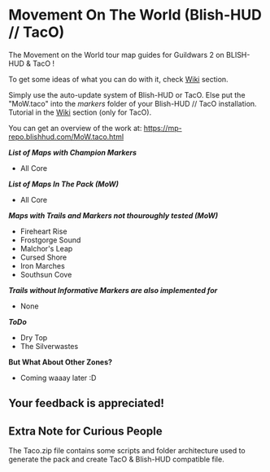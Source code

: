 # Movement On The World (Blish-HUD // TacO)
The Movement on the World tour map guides for Guildwars 2 on BLISH-HUD & TacO ! 

To get some ideas of what you can do with it, check [Wiki](https://github.com/Sutcenes/MovementOnTheWorld_TacoSupport/wiki) section.

Simply use the auto-update system of Blish-HUD or TacO. Else put the "MoW.taco" into the *markers* folder of your Blish-HUD // TacO installation. Tutorial in the [Wiki](https://github.com/Sutcenes/MovementOnTheWorld_TacoSupport/wiki) section (only for TacO).

You can get an overview of the work at: https://mp-repo.blishhud.com/MoW.taco.html

___List of Maps with Champion Markers___
- All Core

___List of Maps In The Pack (MoW)___
- All Core

___Maps with Trails and Markers not thouroughly tested (MoW)___
- Fireheart Rise
- Frostgorge Sound
- Malchor's Leap
- Cursed Shore
- Iron Marches
- Southsun Cove

___Trails without Informative Markers are also implemented for___
- None

___ToDo___
- Dry Top
- The Silverwastes

__But What About Other Zones?__
- Coming waaay later :D

## **Your feedback is appreciated!**

## Extra Note for Curious People
The Taco.zip file contains some scripts and folder architecture used to generate the pack and create TacO & Blish-HUD compatible file.
